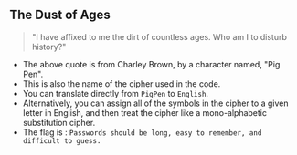 ## The Dust of Ages
> "I have affixed to me the dirt of countless ages. Who am I to disturb history?"

- The above quote is from Charley Brown, by a character named, "Pig Pen".
- This is also the name of the cipher used in the code.
- You can translate directly from `PigPen` to `English`.
- Alternatively, you can assign all of the symbols in the cipher to a given letter in English, and then treat the cipher like a mono-alphabetic substitution cipher.
- The flag is : ```Passwords should be long, easy to remember, and difficult to guess.```
